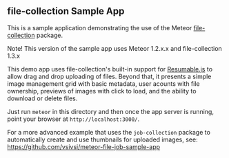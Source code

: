 ## file-collection Sample App

This is a sample application demonstrating the use of the Meteor [file-collection](https://atmospherejs.com/vsivsi/file-collection) package.

Note! This version of the sample app uses Meteor 1.2.x.x and file-collection 1.3.x

This demo app uses file-collection's built-in support for [Resumable.js](http://www.resumablejs.com/) to allow drag and drop uploading of files. Beyond that, it presents a simple image management grid with basic metadata, user acounts with file ownership, previews of images with click to load, and the ability to download or delete files.

Just run `meteor` in this directory and then once the app server is running, point your browser at `http://localhost:3000/`.

For a more advanced example that uses the `job-collection` package to automatically create and use thumbnails for uploaded images, see: https://github.com/vsivsi/meteor-file-job-sample-app
